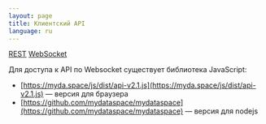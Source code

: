 ```yaml
---
layout: page
title: Клиентский API
language: ru
---
```


<div class="page-tab-list">
    <a href="/ru/docs/client-api" class="page-tab">REST</a>
    <a href="/ru/docs/client-api/websocket" class="page-tab page-tab--active">WebSocket</a>
</div>

Для доступа к API по Websocket существует библиотека JavaScript:
* [https://myda.space/js/dist/api-v2.1.js](https://myda.space/js/dist/api-v2.1.js) &mdash; версия для браузера
* [https://github.com/mydataspace/mydataspace](https://github.com/mydataspace/mydataspace) &mdash; версия для nodejs